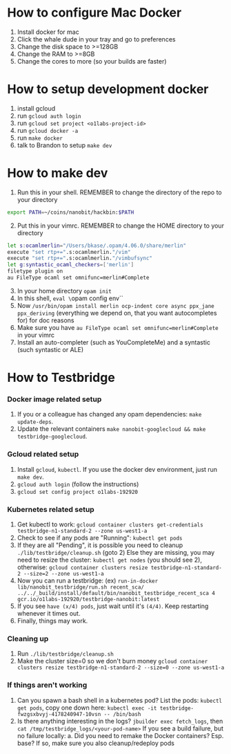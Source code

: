 # How to configure Mac Docker

1. Install docker for mac
2. Click the whale dude in your tray and go to preferences
3. Change the disk space to >=128GB
4. Change the RAM to >=8GB
5. Change the cores to more (so your builds are faster)

# How to setup development docker

1. install gcloud
2. run `gcloud auth login`
3. run `gcloud set project <o1labs-project-id>`
4. run `gcloud docker -a`
5. run `make docker`
6. talk to Brandon to setup `make dev`

# How to make dev

1. Run this in your shell. REMEMBER to change the directory of the repo to your directory

```bash
export PATH=~/coins/nanobit/hackbin:$PATH
```

2. Put this in your vimrc. REMEMBER to change the HOME directory to your directory

```bash
let s:ocamlmerlin="/Users/bkase/.opam/4.06.0/share/merlin"
execute "set rtp+=".s:ocamlmerlin."/vim"
execute "set rtp+=".s:ocamlmerlin."/vimbufsync"
let g:syntastic_ocaml_checkers=['merlin']
filetype plugin on
au FileType ocaml set omnifunc=merlin#Complete
```

3. In your home directory `opam init`
4. In this shell, `eval \`opam config env\``
5. Now `/usr/bin/opam install merlin ocp-indent core async ppx_jane ppx_deriving` (everything we depend on, that you want autocompletes for) for doc reasons
6. Make sure you have `au FileType ocaml set omnifunc=merlin#Complete` in your vimrc
7. Install an auto-completer (such as YouCompleteMe) and a syntastic (such syntastic or ALE)

# How to Testbridge

### Docker image related setup

1. If you or a colleague has changed any opam dependencies: `make update-deps`.
2. Update the relevant containers `make nanobit-googlecloud && make testbridge-googlecloud`.

### Gcloud related setup

1. Install `gcloud`, `kubectl`. If you use the docker dev environment, just run `make dev`.
2. `gcloud auth login` (follow the instructions)
3. `gcloud set config project o1labs-192920`

### Kubernetes related setup

1. Get kubectl to work: `gcloud container clusters get-credentials testbridge-n1-standard-2 --zone us-west1-a`
2. Check to see if any pods are "Running": `kubectl get pods`
3. If they are all "Pending", it is possible you need to cleanup `./lib/testbridge/cleanup.sh` (goto 2)
   Else they are missing, you may need to resize the cluster:
   `kubectl get nodes` (you should see 2), otherwise: `gcloud container clusters resize testbridge-n1-standard-2 --size=2 --zone us-west1-a`
4. Now you can run a testbridge: (ex) `run-in-docker lib/nanobit_testbridge/run.sh recent_sca/ ../../_build/install/default/bin/nanobit_testbridge_recent_sca 4 gcr.io/o1labs-192920/testbridge-nanobit:latest`
5. If you see `have (x/4) pods`, just wait until it's `(4/4)`. Keep restarting whenever it times out.
6. Finally, things may work.

### Cleaning up

1. Run `./lib/testbridge/cleanup.sh`
2. Make the cluster size=0 so we don't burn money `gcloud container clusters resize testbridge-n1-standard-2 --size=0 --zone us-west1-a`

### If things aren't working

1. Can you spawn a bash shell in a kubernetes pod?
    List the pods: `kubectl get pods`, copy one down here:
    `kubectl exec -it testbridge-fwzgsxbvyj-4178240947-10vsn -- /bin/bash`
2. Is there anything interesting in the logs?
    `jbuilder exec fetch_logs`, then `cat /tmp/testbridge_logs/<your-pod-name>`
   If you see a build failure, but no failure locally:
    a. Did you need to remake the Docker containers? Esp. base? If so, make sure you also cleanup/redeploy pods


